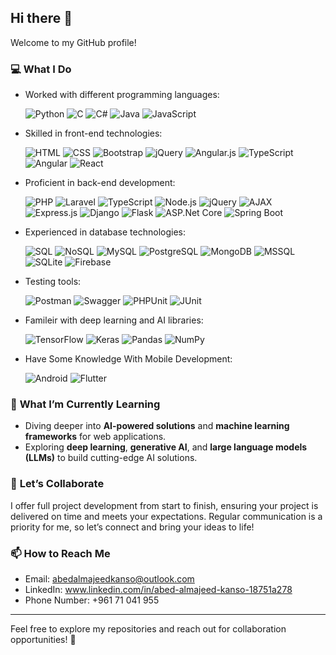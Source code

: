 ## Hi there 👋  

Welcome to my GitHub profile!  

### 💻 **What I Do**  

- Worked with different programming languages:
  
  ![Python](https://img.shields.io/badge/Python-3776AB?style=flat-square&logo=python&logoColor=white) ![C](https://img.shields.io/badge/C-A8B9CC?style=flat-square&logo=c&logoColor=white)
![C#](https://img.shields.io/badge/C%23-239120?style=flat-square&logo=c-sharp&logoColor=white) ![Java](https://img.shields.io/badge/Java-007396?style=flat-square&logo=java&logoColor=white) ![JavaScript](https://img.shields.io/badge/JavaScript-F7DF1E?style=flat-square&logo=javascript&logoColor=black)

- Skilled in front-end technologies:
  
  ![HTML](https://img.shields.io/badge/HTML-E34F26?style=flat-square&logo=html5&logoColor=white) ![CSS](https://img.shields.io/badge/CSS-1572B6?style=flat-square&logo=css3&logoColor=white) ![Bootstrap](https://img.shields.io/badge/Bootstrap-563D7C?style=flat-square&logo=bootstrap&logoColor=white) ![jQuery](https://img.shields.io/badge/jQuery-0769AD?style=flat-square&logo=jquery&logoColor=white)
![Angular.js](https://img.shields.io/badge/Angular.js-E23237?style=flat-square&logo=angular&logoColor=white) ![TypeScript](https://img.shields.io/badge/TypeScript-3178C6?style=flat-square&logo=typescript&logoColor=white) ![Angular](https://img.shields.io/badge/Angular-DD0031?style=flat-square&logo=angular&logoColor=white) ![React](https://img.shields.io/badge/React-61DAFB?style=flat-square&logo=react&logoColor=white) 

- Proficient in back-end development:
  
  ![PHP](https://img.shields.io/badge/PHP-777BB4?style=flat-square&logo=php&logoColor=white) ![Laravel](https://img.shields.io/badge/Laravel-FF2D20?style=flat-square&logo=laravel&logoColor=white) ![TypeScript](https://img.shields.io/badge/TypeScript-3178C6?style=flat-square&logo=typescript&logoColor=white) ![Node.js](https://img.shields.io/badge/Node.js-339933?style=flat-square&logo=nodedotjs&logoColor=white) ![jQuery](https://img.shields.io/badge/jQuery-0769AD?style=flat-square&logo=jquery&logoColor=white) ![AJAX](https://img.shields.io/badge/AJAX-0060B0?style=flat-square&logo=ajax&logoColor=white) ![Express.js](https://img.shields.io/badge/Express.js-000000?style=flat-square&logo=express&logoColor=white) ![Django](https://img.shields.io/badge/Django-092E20?style=flat-square&logo=django&logoColor=white) ![Flask](https://img.shields.io/badge/Flask-000000?style=flat-square&logo=flask&logoColor=white) ![ASP.Net Core](https://img.shields.io/badge/ASP.Net_Core-512BD4?style=flat-square&logo=dotnet&logoColor=white) ![Spring Boot](https://img.shields.io/badge/Spring_Boot-6DB33F?style=flat-square&logo=springboot&logoColor=white)  

- Experienced in database technologies:
  
  ![SQL](https://img.shields.io/badge/SQL-003B57?style=flat-square&logo=microsoftsqlserver&logoColor=white) ![NoSQL](https://img.shields.io/badge/NoSQL-005571?style=flat-square&logo=nosql&logoColor=white) ![MySQL](https://img.shields.io/badge/MySQL-4479A1?style=flat-square&logo=mysql&logoColor=white) ![PostgreSQL](https://img.shields.io/badge/PostgreSQL-336791?style=flat-square&logo=postgresql&logoColor=white) ![MongoDB](https://img.shields.io/badge/MongoDB-47A248?style=flat-square&logo=mongodb&logoColor=white) ![MSSQL](https://img.shields.io/badge/MSSQL-CC2927?style=flat-square&logo=microsoftsqlserver&logoColor=white) ![SQLite](https://img.shields.io/badge/SQLite-003B57?style=flat-square&logo=sqlite&logoColor=white) ![Firebase](https://img.shields.io/badge/Firebase-FFCA28?style=flat-square&logo=firebase&logoColor=white)  

- Testing tools:
  
  ![Postman](https://img.shields.io/badge/Postman-FF6C37?style=flat-square&logo=postman&logoColor=white) ![Swagger](https://img.shields.io/badge/Swagger-85EA2D?style=flat-square&logo=swagger&logoColor=white)  ![PHPUnit](https://img.shields.io/badge/PHPUnit-777BB4?style=flat-square&logo=php&logoColor=white) ![JUnit](https://img.shields.io/badge/JUnit-25A162?style=flat-square&logo=junit5&logoColor=white)  

- Famileir with deep learning and AI libraries:
  
  ![TensorFlow](https://img.shields.io/badge/TensorFlow-FF6F00?style=flat-square&logo=tensorflow&logoColor=white) ![Keras](https://img.shields.io/badge/Keras-D00000?style=flat-square&logo=keras&logoColor=white) ![Pandas](https://img.shields.io/badge/Pandas-150458?style=flat-square&logo=pandas&logoColor=white) ![NumPy](https://img.shields.io/badge/NumPy-013243?style=flat-square&logo=numpy&logoColor=white)  

- Have Some Knowledge With Mobile Development:
  
  ![Android](https://img.shields.io/badge/Android-3DDC84?style=flat-square&logo=android&logoColor=white) ![Flutter](https://img.shields.io/badge/Flutter-02569B?style=flat-square&logo=flutter&logoColor=white)  


### 🌱 **What I’m Currently Learning**  
- Diving deeper into **AI-powered solutions** and **machine learning frameworks** for web applications.
- Exploring **deep learning**, **generative AI**, and **large language models (LLMs)** to build cutting-edge AI solutions.

### 🤝 **Let’s Collaborate**  
I offer full project development from start to finish, ensuring your project is delivered on time and meets your expectations. 
Regular communication is a priority for me, so let’s connect and bring your ideas to life!  

### 📫 **How to Reach Me**  
- Email: abedalmajeedkanso@outlook.com
- LinkedIn: www.linkedin.com/in/abed-almajeed-kanso-18751a278
- Phone Number: +961 71 041 955

---
Feel free to explore my repositories and reach out for collaboration opportunities! 🚀  
